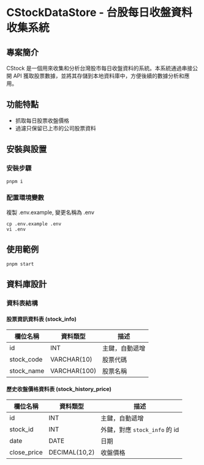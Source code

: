 # CStockDataStore - 台股每日收盤資料收集系統

## 專案簡介

CStock 是一個用來收集和分析台灣股市每日收盤資料的系統。本系統通過串接公開 API 獲取股票數據，並將其存儲到本地資料庫中，方便後續的數據分析和應用。

## 功能特點

- 抓取每日股票收盤價格
- 過濾只保留已上市的公司股票資料

## 安裝與設置

### 安裝步驟

```
pnpm i
```

### 配置環境變數

複製 .env.example, 變更名稱為 .env

```
cp .env.example .env
vi .env
```

## 使用範例

```
pnpm start
```

## 資料庫設計

### 資料表結構

#### 股票資訊資料表 (stock_info)

| 欄位名稱   | 資料類型     | 描述               |
| ---------- | ------------ | ------------------ |
| id         | INT          | 主鍵，自動遞增     |
| stock_code | VARCHAR(10)  | 股票代碼           |
| stock_name | VARCHAR(100) | 股票名稱           |

#### 歷史收盤價格資料表 (stock_history_price)

| 欄位名稱     | 資料類型       | 描述                     |
| ------------ | -------------- | ------------------------ |
| id           | INT            | 主鍵，自動遞增           |
| stock_id     | INT            | 外鍵，對應 `stock_info` 的 id |
| date         | DATE           | 日期                     |
| close_price  | DECIMAL(10,2)  | 收盤價格                 |


